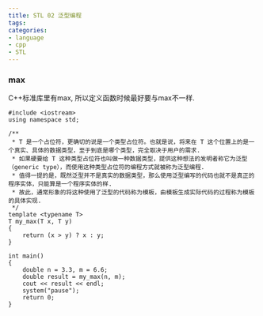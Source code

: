 ```yaml
---
title: STL 02 泛型编程
tags:
categories:
- language
- cpp
- STL
---
```


### **max**
C++标准库里有max, 所以定义函数时候最好要与max不一样.

	#include <iostream>
	using namespace std;
	
	/**
	 * T 是一个占位符，更确切的说是一个类型占位符。也就是说，将来在 T 这个位置上的是一个真实、具体的数据类型，至于到底是哪个类型，完全取决于用户的需求.
	 * 如果硬要给 T 这种类型占位符也叫做一种数据类型，提供这种想法的发明者称它为泛型（generic type），而使用这种类型占位符的编程方式就被称为泛型编程.
	 * 值得一提的是，既然泛型并不是真实的数据类型，那么使用泛型编写的代码也就不是真正的程序实体，只能算是一个程序实体的样.
	 * 故此，通常形象的将这种使用了泛型的代码称为模板，由模板生成实际代码的过程称为模板的具体实现.
	 */
	template <typename T>
	T my_max(T x, T y)
	{
	    return (x > y) ? x : y;
	}
	
	int main()
	{
	    double n = 3.3, m = 6.6;
	    double result = my_max(n, m);
	    cout << result << endl;
	    system("pause");
	    return 0;
	}

